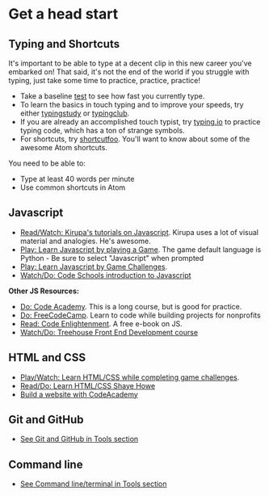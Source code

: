 # Get a head start

## Typing and Shortcuts
It's important to be able to type at a decent clip in this new career you've embarked on! That said, it's not the end of the world if you struggle with typing, just take some time to practice, practice, practice!

- Take a baseline [test](http://www.typingtest.com/index.html) to see how fast you currently type.
- To learn the basics in touch typing and to improve your speeds, try either [typingstudy](http://www.typingstudy.com/lesson/1/part/1) or [typingclub](http://www.typingclub.com/typing-qwerty-en.html).
- If you are already an accomplished touch typist, try [typing.io](https://typing.io/) to practice typing code, which has a ton of strange symbols.
- For shortcuts, try [shortcutfoo](http://www.shortcutfoo.com). You'll want to know about some of the awesome Atom shortcuts.

You need to be able to:
 - Type at least 40 words per minute
 - Use common shortcuts in Atom

## Javascript
- [Read/Watch: Kirupa's tutorials on Javascript](http://www.kirupa.com/javascript_basics/index.htm). Kirupa uses a lot of visual material and analogies. He's awesome.
- [Play: Learn Javascript by playing a Game](http://codecombat.com/play). The game default language is Python - Be sure to select "Javascript" when prompted 
- [Play: Learn Javascript by Game Challenges](https://www.codeavengers.com/).
- [Watch/Do: Code Schools introduction to Javascript](https://www.codeschool.com/courses/javascript-road-trip-part-1)

**Other JS Resources:**
- [Do: Code Academy](https://www.codecademy.com/learn/javascript). This is a long course, but is good for practice.
- [Do: FreeCodeCamp](http://www.freecodecamp.com/). Learn to code while building projects for nonprofits
- [Read: Code Enlightenment](http://www.javascriptenlightenment.com/JavaScript_Enlightenment.pdf). A free e-book on JS.
- [Watch/Do: Treehouse Front End Development course](https://teamtreehouse.com/tracks/front-end-web-development)

## HTML and CSS
- [Play/Watch: Learn HTML/CSS while completing game challenges](https://www.codeavengers.com/web).
- [Read/Do: Learn HTML/CSS Shaye Howe](http://learn.shayhowe.com/html-css/)
- [Build a website with CodeAcademy](https://www.codecademy.com/learn/web)

## Git and GitHub
- [See Git and GitHub in Tools section](../4-tools/git-and-github#giving-git-a-test-drive)

## Command line
- [See Command line/terminal in Tools section](../4-tools/terminal#practicing-the-command-line)
